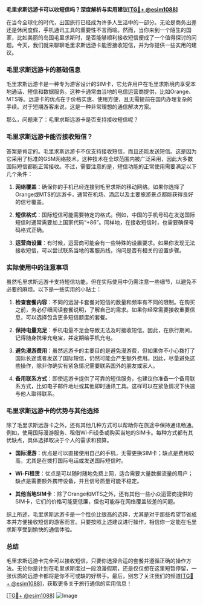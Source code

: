 **毛里求斯远游卡可以收短信吗？深度解析与实用建议[[TG💪+ @esim1088](https://t.me/s/esim1088)]**

在当今全球化的时代，出国旅行已经成为许多人生活中的一部分。无论是商务出差还是休闲度假，手机通讯工具的重要性不言而喻。然而，当你来到一个陌生的国家，比如美丽的岛国毛里求斯时，是否能够顺利接收短信便成了一个值得探讨的问题。今天，我们就来聊聊毛里求斯远游卡能否接收短信，并为你提供一些实用的建议。

### 毛里求斯远游卡的基础信息

毛里求斯远游卡是一种专为游客设计的SIM卡，它允许用户在毛里求斯境内享受本地通话、短信和数据服务。这种卡通常由当地的电信运营商提供，比如Orange、MTS等。远游卡的优点在于价格实惠、使用方便，且无需提前在国内办理复杂的手续。对于短期游客来说，这是一种非常理想的通信解决方案。

那么，问题来了：毛里求斯远游卡是否支持接收短信呢？

### 毛里求斯远游卡能否接收短信？

答案是肯定的。毛里求斯远游卡不仅支持接收短信，而且还能发送短信。这是因为它采用了标准的GSM网络技术，这种技术在全球范围内被广泛采用，因此大多数国际短信都能正常接收。不过，需要注意的是，短信功能的正常使用需要满足以下几个条件：

1. **网络覆盖**：确保你的手机已经连接到毛里求斯的移动网络。如果你选择了Orange或MTS的远游卡，通常在机场、酒店以及主要旅游景点都能获得良好的信号覆盖。
   
2. **短信格式**：国际短信可能需要特定的格式。例如，中国的手机号码在发送国际短信时通常需要加上国家代码“+86”。同样地，在接收短信时，也需要确保号码格式正确。
   
3. **运营商设置**：有时候，运营商可能会有一些特殊的设置要求。如果你发现无法接收短信，可以尝试联系当地的客服热线，询问是否有相关的设置步骤。

### 实际使用中的注意事项

虽然毛里求斯远游卡支持短信功能，但在实际使用中仍需注意一些细节，以避免不必要的麻烦。以下是一些实用的小贴士：

1. **检查套餐内容**：不同的远游卡套餐对短信的数量和频率有不同的限制。在购买之前，务必仔细阅读套餐说明，了解自己的需求。如果你经常需要接收重要信息，可以选择包含更多短信额度的套餐。

2. **保持电量充足**：手机电量不足会导致无法及时接收短信。因此，在旅行期间，记得随身携带充电宝，并定期给手机充电。

3. **避免漫游费用**：虽然远游卡的主要目的是避免漫游费，但如果你不小心拨打了国际长途或者发送了国际短信，仍然可能会产生额外费用。因此，尽量避免这些操作，除非你确实有紧急情况需要联系国外的朋友或家人。

4. **备用联系方式**：即使远游卡提供了可靠的短信服务，也建议你准备一个备用联系方式，比如电子邮件地址或其他即时通讯工具。这样可以在紧急情况下快速与他人取得联系。

### 毛里求斯远游卡的优势与其他选择

除了毛里求斯远游卡之外，还有其他几种方式可以帮助你在旅途中保持通讯畅通。例如，使用国际漫游服务、租借Wi-Fi设备或购买当地的SIM卡。每种方式都有其优缺点，具体选择取决于个人的需求和预算。

- **国际漫游**：优点是可以直接使用自己的手机，无需更换SIM卡；缺点是费用较高，尤其是在拨打国际电话或发送国际短信时。
  
- **Wi-Fi租赁**：优点是可以随时随地免费上网，适合需要大量数据流量的用户；缺点是需要额外携带设备，并且信号质量可能不稳定。

- **其他当地SIM卡**：除了Orange和MTS之外，还有其他一些小众运营商提供的SIM卡，它们的价格可能更低廉，但也可能存在网络覆盖较差的问题。

综上所述，毛里求斯远游卡是一个性价比很高的选择，尤其是对于那些希望节省成本并方便接收短信的游客而言。只要按照上述建议进行操作，相信你一定能在毛里求斯享受到愉快的通信体验。

### 总结

毛里求斯远游卡完全可以接收短信，只要你选择合适的套餐并遵循正确的操作方法。无论你是计划在毛里求斯度过一段浪漫假期，还是仅仅想在这里短暂停留，一张优质的远游卡都将是你不可或缺的好帮手。最后，别忘了关注我们的频道[[TG💪+ @esim1088](https://t.me/s/esim1088)]，获取更多关于旅行通信的实用信息！

[[TG💪+ @esim1088](https://t.me/s/esim1088)] ![Image](https://i.postimg.cc/4NQfJmqS/Snipaste-2025-05-13-00-14-12.png)
